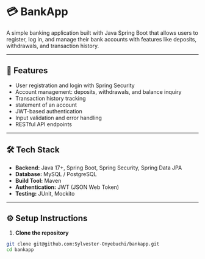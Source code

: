 # 💳 BankApp

A simple banking application built with Java Spring Boot that allows users to register, log in, and manage their bank accounts with features like deposits, withdrawals, and transaction history.

---

## 🚀 Features

- User registration and login with Spring Security
- Account management: deposits, withdrawals, and balance inquiry
- Transaction history tracking
- statement of an account 
- JWT-based authentication
- Input validation and error handling
- RESTful API endpoints

---

## 🛠 Tech Stack

- **Backend:** Java 17+, Spring Boot, Spring Security, Spring Data JPA
- **Database:** MySQL / PostgreSQL 
- **Build Tool:** Maven
- **Authentication:** JWT (JSON Web Token)
- **Testing:** JUnit, Mockito

---

## ⚙️ Setup Instructions

1. **Clone the repository**

```bash
git clone git@github.com:Sylvester-Onyebuchi/bankapp.git
cd bankapp
